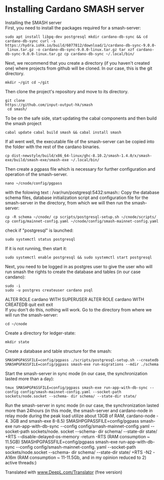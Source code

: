 # Installing Cardano SMASH server

Installing the SMASH server   
First, you need to install the packages required for a smash-server:

```text
sudo apt install libpq-dev postgresql mkdir cardano-db-sync && cd cardano-db-sync curl -s 
https://hydra.iohk.io/build/6077812/download/1/cardano-db-sync-9.0.0-
 linux.tar.gz -o cardano-db-sync-9.0.0-linux.tar.gz tar xzf cardano-db-sync-9.0.0-linux.tar.gz cp cardano-db-sync ~/.local/bin/ 
```

Next, we recommend that you create a directory \(if you haven't created one\) where projects from github will be cloned. In our case, this is the git directory.

```text
mkdir ~/git cd ~/git
```

Then clone the project's repository and move to its directory.

```text
git clone 
https://github.com/input-output-hk/smash
 cd smash/ 
```

To be on the safe side, start updating the cabal components and then build the smash project

```text
cabal update cabal build smash && cabal install smash
```

If all went well, the executable file of the smash-server can be copied into the folder with the rest of the cardano binaries.

```text
cp dist-newstyle/build/x86_64-linux/ghc-8.10.2/smash-1.4.0/x/smash- exe/build/smash-exe/smash-exe ~/.local/bin/
```

Then create a pgpass file which is necessary for further configuration and operation of the smash-server. 

```text
nano ~/cnode/config/pgpass
```

 with the folowing text : /var/run/postgresql:5432:smash:_:_ Copy the database schema files, database initialization script and configuration file for the smash-server in the directory, from which we will then  run the smash-server:

```text
cp -R schema ~/cnode/ cp scripts/postgresql-setup.sh ~/cnode/scripts/ cp config/mainnet-config.yaml ~/cnode/config/smash-mainnet-config.yaml 
```

check if "postgresql" is launched: 

```text
sudo systemctl status postgresql
```

 If it is not running, then start it: 

```text
sudo systemctl enable postgresql && sudo systemctl start postgresql
```

 Next, you need to be logged in as postgres user to give the user who will run smash the rights to create the database and tables \(in our case candano\):

```text
sudo -i
sudo -u postgres createuser cardano psql
```

 ALTER ROLE cardano WITH SUPERUSER ALTER ROLE cardano WITH CREATEDB quit exit exit   
If you don't do this, nothing will work. Go to the directory from where we will run the smash-server:

```text
cd ~/cnode
```

 Create a directory for ledger-state:

```text
mkdir state
```

 Create a database and table structure for the smash:

```text
SMASHPGPASSFILE=config/pgpass ./scripts/postgresql-setup.sh --createdb SMASHPGPASSFILE=config/pgpass smash-exe run-migrations --mdir ./schema
```

 Start the smash-server in sync mode \(in our case, the synchronization lasted more than a day\):

```text
tmux SMASHPGPASSFILE=config/pgpass smash-exe run-app-with-db-sync --config config/smash-mainnet-config.yaml --socket-path sockets/node.socket --schema- dir schema/ --state-dir state/
```

 Run the smash-server in sync mode \(in our case, the synchronization lasted more than 24hours  \(in this mode, the smash-server and cardano-node in relay mode during the peak load utilize about 13GB of RAM, cardano-node - 4. 3GB and smash-exe 8-8.5\) SMASHPGPASSFILE=config/pgpass smash-exe run-app-with-db-sync --config config/smash-mainnet-config.yaml --socket-path sockets/node. socket --schema- dir schema/ --state-dir state/ +RTS --disable-delayed-os-memory -return -RTS \(RAM consumption ~ 11.5GB\) SMASHPGPASSFILE=config/pgpass smash-exe run-app-with-db-sync --config config/smash-mainnet-config. yaml --socket-path sockets/node.socket --schema- dir schema/ --state-dir state/ +RTS -N2 -A16m \(RAM consumption ~ 11-11.5Gb, and in my opinion reduced to 2\) active threads:\)

Translated with www.DeepL.com/Translator \(free version\)

